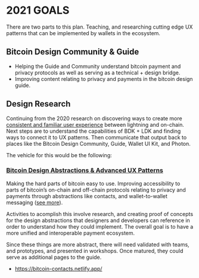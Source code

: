 # 2021 GOALS

There are two parts to this plan. Teaching, and researching cutting edge UX patterns that can be implemented by wallets in the ecosystem.

## Bitcoin Design Community & Guide

- Helping the Guide and Community understand bitcoin payment and privacy protocols as well as serving as a technical + design bridge.
- Improving content relating to privacy and payments in the bitcoin design guide.

## Design Research

Continuing from the 2020 research on discovering ways to create more [consistent and familiar user experience](https://github.com/peakshift/bitcoin-ux/blob/master/consistent-payment-flow.md) between lightning and on-chain. Next steps are to understand the capabilities of BDK + LDK and finding ways to connect it to UX patterns. Then communicate that output back to places like the Bitcoin Design Community, Guide, Wallet UI Kit, and Photon.

The vehicle for this would be the following:

### [Bitcoin Design Abstractions & Advanced UX Patterns](https://docs.google.com/presentation/d/1qIhzGTTFxwRZlvu33Fuwkv70YtJoj-tMHNmS_dt1n6M/edit#slide=id.gc6fa3c898_0_28)

Making the hard parts of bitcoin easy to use. Improving accessibility to parts of bitcoin’s on-chain and off-chain protocols relating to privacy and payments through abstractions like contacts, and wallet-to-wallet messaging ([see more](https://docs.google.com/presentation/d/1qIhzGTTFxwRZlvu33Fuwkv70YtJoj-tMHNmS_dt1n6M/edit#slide=id.gc6fa3c898_0_28)).

Activities to acomplish this involve research, and creating proof of concepts for the design abstractions that designers and developers can reference in order to understand how they could implement. The overall goal is to have a more unified and interoperable payment ecosystem.

Since these things are more abstract, there will need validated with teams, and prototypes, and presented in workshops. Once matured, they could serve as additional pages to the guide. 

- https://bitcoin-contacts.netlify.app/